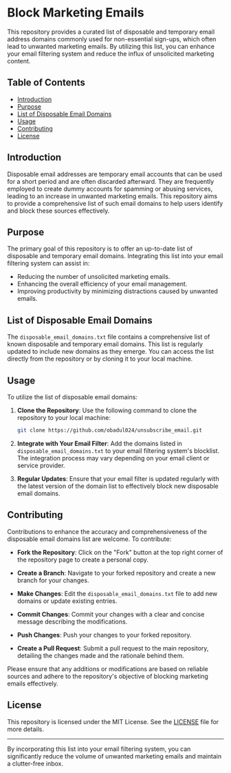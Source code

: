 # Block Marketing Emails

This repository provides a curated list of disposable and temporary email address domains commonly used for non-essential sign-ups, which often lead to unwanted marketing emails. By utilizing this list, you can enhance your email filtering system and reduce the influx of unsolicited marketing content.

## Table of Contents

- [Introduction](#introduction)
- [Purpose](#purpose)
- [List of Disposable Email Domains](#list-of-disposable-email-domains)
- [Usage](#usage)
- [Contributing](#contributing)
- [License](#license)

## Introduction

Disposable email addresses are temporary email accounts that can be used for a short period and are often discarded afterward. They are frequently employed to create dummy accounts for spamming or abusing services, leading to an increase in unwanted marketing emails. This repository aims to provide a comprehensive list of such email domains to help users identify and block these sources effectively.

## Purpose

The primary goal of this repository is to offer an up-to-date list of disposable and temporary email domains. Integrating this list into your email filtering system can assist in:

- Reducing the number of unsolicited marketing emails.
- Enhancing the overall efficiency of your email management.
- Improving productivity by minimizing distractions caused by unwanted emails.

## List of Disposable Email Domains

The `disposable_email_domains.txt` file contains a comprehensive list of known disposable and temporary email domains. This list is regularly updated to include new domains as they emerge. You can access the list directly from the repository or by cloning it to your local machine.

## Usage

To utilize the list of disposable email domains:

1. **Clone the Repository**: Use the following command to clone the repository to your local machine:

   ```bash
   git clone https://github.com/obadul024/unsubscribe_email.git
   ```


2. **Integrate with Your Email Filter**: Add the domains listed in `disposable_email_domains.txt` to your email filtering system's blocklist. The integration process may vary depending on your email client or service provider.

3. **Regular Updates**: Ensure that your email filter is updated regularly with the latest version of the domain list to effectively block new disposable email domains.

## Contributing

Contributions to enhance the accuracy and comprehensiveness of the disposable email domains list are welcome. To contribute:

- **Fork the Repository**: Click on the "Fork" button at the top right corner of the repository page to create a personal copy.

- **Create a Branch**: Navigate to your forked repository and create a new branch for your changes.

- **Make Changes**: Edit the `disposable_email_domains.txt` file to add new domains or update existing entries.

- **Commit Changes**: Commit your changes with a clear and concise message describing the modifications.

- **Push Changes**: Push your changes to your forked repository.

- **Create a Pull Request**: Submit a pull request to the main repository, detailing the changes made and the rationale behind them.

Please ensure that any additions or modifications are based on reliable sources and adhere to the repository's objective of blocking marketing emails effectively.

## License

This repository is licensed under the MIT License. See the [LICENSE](LICENSE) file for more details.

---

By incorporating this list into your email filtering system, you can significantly reduce the volume of unwanted marketing emails and maintain a clutter-free inbox. 
